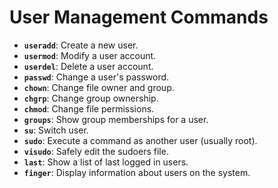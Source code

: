 # User Management Commands

- **`useradd`**: Create a new user.
- **`usermod`**: Modify a user account.
- **`userdel`**: Delete a user account.
- **`passwd`**: Change a user's password.
- **`chown`**: Change file owner and group.
- **`chgrp`**: Change group ownership.
- **`chmod`**: Change file permissions.
- **`groups`**: Show group memberships for a user.
- **`su`**: Switch user.
- **`sudo`**: Execute a command as another user (usually root).
- **`visudo`**: Safely edit the sudoers file.
- **`last`**: Show a list of last logged in users.
- **`finger`**: Display information about users on the system.
